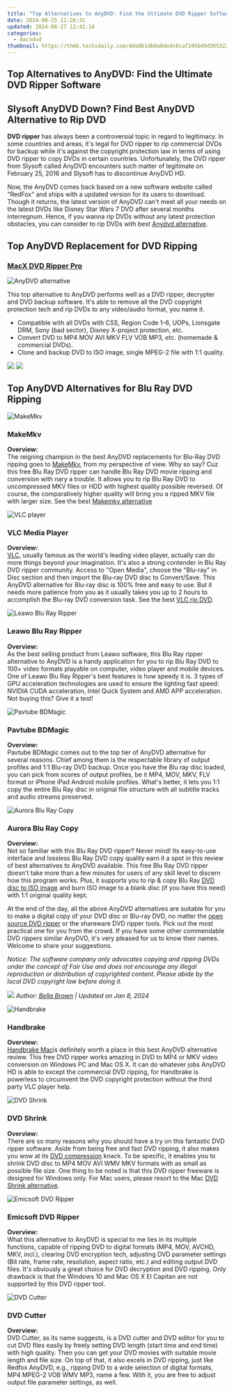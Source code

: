 ```yaml
---
title: "Top Alternatives to AnyDVD: Find the Ultimate DVD Ripper Software"
date: 2024-08-25 11:26:31
updated: 2024-08-27 12:42:14
categories:
  - macxdvd
thumbnail: https://thmb.techidaily.com/4da8b1db0a8dedc0caf245bd9d36532200ad5924e7bac2e7594923dabb645a34.jpg
---
```


## Top Alternatives to AnyDVD: Find the Ultimate DVD Ripper Software

## Slysoft AnyDVD Down? Find Best AnyDVD Alternative to Rip DVD 



**DVD ripper** has always been a controversial topic in regard to legitimacy. In some countries and areas, it's legal for DVD ripper to rip commercial DVDs for backup while it's against the copyright protection law in terms of using DVD ripper to copy DVDs in certain countries. Unfortunately, the DVD ripper from Slysoft called AnyDVD encounters such matter of legitimate on February 25, 2016 and Slysoft has to discontinue AnyDVD HD. 

Now, the AnyDVD comes back based on a new software website called "RedFox" and ships with a updated version for its users to download. Though it returns, the latest version of AnyDVD can't meet all your needs on the latest DVDs like Disney Star Wars 7 DVD after several months interregnum. Hence, if you wanna rip DVDs without any latest protection obstacles, you can consider to rip DVDs with best [Anydvd alternative](https://tools.techidaily.com/macxdvd/products/). 



## Top AnyDVD Replacement for DVD Ripping

### [**MacX DVD Ripper Pro**](https://tools.techidaily.com/macxdvd/products/)

![AnyDVD alternative](https://www.macxdvd.com/mac-dvd-video-converter-how-to/article-image/rip-dvd-mac-macx.png) 

This top alternative to AnyDVD performs well as a DVD ripper, decrypter and DVD backup software. It's able to remove all the DVD copyright protection tech and rip DVDs to any video/audio format, you name it.

* Compatible with all DVDs with CSS, Region Code 1-6, UOPs, Lionsgate DRM, Sony (bad sector), Disney X-project protection, etc.
* Convert DVD to MP4 MOV AVI MKV FLV VOB MP3, etc. (homemade & commercial DVDs).
* Clone and backup DVD to ISO image, single MPEG-2 file with 1:1 quality.

[![](https://www.macxdvd.com/mac-dvd-video-converter-how-to/howto_image/macdown.png)](https://tools.techidaily.com/macxdvd/products/) [![](https://www.macxdvd.com/mac-dvd-video-converter-how-to/howto_image/windown.png)](https://tools.techidaily.com/macxdvd/products/) 



## Top AnyDVD Alternatives for Blu Ray DVD Ripping 

![MakeMkv](https://www.macxdvd.com/mac-dvd-video-converter-how-to/article-image/makemkv-anydvd.jpg) 

### MakeMkv

**Overview:**  
 The reigning champion in the best AnyDVD replacements for Blu-Ray DVD ripping goes to [MakeMkv](http://www.makemkv.com/), from my perspective of view. Why so say? Cuz this free Blu Ray DVD ripper can handle Blu Ray DVD movie ripping and conversion with nary a trouble. It allows you to rip Blu Ray DVD to uncompressed MKV files or HDD with highest quality possible reversed. Of course, the comparatively higher quality will bring you a ripped MKV file with larger size. See the best [Makemkv alternative](https://tools.techidaily.com/macxdvd/products/) 

![VLC player](https://www.macxdvd.com/mac-dvd-video-converter-how-to/article-image/vlc-anydvd.jpg) 

### VLC Media Player

**Overview:**  
[VLC](https://tools.techidaily.com/macxdvd/products/), usually famous as the world's leading video player, actually can do more things beyond your imagination. It's also a strong contender in Blu Ray DVD ripper community. Access to "Open Media", choose the "Blu-ray" in Disc section and then import the Blu-ray DVD disc to Convert/Save. This AnyDVD alternative for Blu-ray disc is 100% free and easy to use. But it needs more patience from you as it usually takes you up to 2 hours to accomplish the Blu-ray DVD conversion task. See the best [VLC rip DVD](https://tools.techidaily.com/macxdvd/products/).

![Leawo Blu Ray Ripper](https://www.macxdvd.com/mac-dvd-video-converter-how-to/article-image/leawo-bluray.jpg) 

### Leawo Blu Ray Ripper

**Overview:**  
 As the best selling product from Leawo software, this Blu Ray ripper alternative to AnyDVD is a handy application for you to rip Blu Ray DVD to 100+ video formats playable on computer, video player and mobile devices. One of Leawo Blu Ray Ripper's best features is how speedy it is. 3 types of GPU acceleration technologies are used to ensure the lighting fast speed: NVIDIA CUDA acceleration, Intel Quick System and AMD APP acceleration. Not buying this? Give it a test!

![Pavtube BDMagic](https://www.macxdvd.com/mac-dvd-video-converter-how-to/article-image/pavtube-bluray.jpg) 

### Pavtube BDMagic

**Overview:**  
 Pavtube BDMagic comes out to the top tier of AnyDVD alternative for several reasons. Chief among them is the respectable library of output profiles and 1:1 Blu-ray DVD backup. Once you have the Blu ray disc loaded, you can pick from scores of output profiles, be it MP4, MOV, MKV, FLV format or iPhone iPad Android mobile profiles. What's better, it lets you 1:1 copy the entire Blu Ray disc in original file structure with all subtitle tracks and audio streams preserved.

![Aurora Blu Ray Copy](https://www.macxdvd.com/mac-dvd-video-converter-how-to/article-image/aurora-bluray.jpg) 

### Aurora Blu Ray Copy

**Overview:**  
 Not so familiar with this Blu Ray DVD ripper? Never mind! Its easy-to-use interface and lossless Blu Ray DVD copy quality earn it a spot in this review of best alternatives to AnyDVD available. This free Blu Ray DVD ripper doesn't take more than a few minutes for users of any skill level to discern how this program works. Plus, it supports you to rip & copy Blu Ray [DVD disc to ISO image](https://tools.techidaily.com/macxdvd/products/) and burn ISO image to a blank disc (if you have this need) with 1:1 original quality kept.

At the end of the day, all the above AnyDVD alternatives are suitable for you to make a digital copy of your DVD disc or Blu-ray DVD, no matter the [open source DVD ripper](https://tools.techidaily.com/macxdvd/products/) or the shareware DVD ripper tools. Pick out the most practical one for you from the crowd. If you have some other commendable DVD rippers similar AnyDVD, it's very pleased for us to know their names. Welcome to share your suggestions.

_Notice: The software company only advocates copying and ripping DVDs under the concept of Fair Use and does not encourage any illegal reproduction or distribution of copyrighted content. Please abide by the local DVD copyright law before doing it._ 

_![](https://www.macxdvd.com/mac-dvd-video-converter-how-to/../image-style/article-seo/icon1.png) Author: [Bella Brown](https://www.linkedin.com/in/bella-brown-920145104/) | Updated on Jan 8, 2024_



![Handbrake](https://www.macxdvd.com/mac-dvd-video-converter-how-to/article-image/handbrake-anydvd.jpg) 

### Handbrake

**Overview:**  
[Handbrake Mac](https://tools.techidaily.com/macxdvd/products/)is definitely worth a place in this best AnyDVD alternative review. This free DVD ripper works amazing in DVD to MP4 or MKV video conversion on Windows PC and Mac OS X. It can do whatever jobs AnyDVD HD is able to except the commercial DVD ripping, for Handbrake is powerless to circumvent the DVD copyright protection without the third party VLC player help.

![DVD Shrink](https://www.macxdvd.com/mac-dvd-video-converter-how-to/article-image/dvdshrink-anydvd.jpg) 

### DVD Shrink

**Overview:**  
 There are so many reasons why you should have a try on this fantastic DVD ripper software. Aside from being free and fast DVD ripping, it also makes you wow at its [DVD compression](https://tools.techidaily.com/macxdvd/products/) knack. To be specific, it enables you to shrink DVD disc to MP4 MOV AVI WMV MKV formats with as small as possible file size. One thing to be noted is that this DVD ripper freeware is designed for Windows only. For Mac users, please resort to the Mac [DVD Shrink alternative](https://tools.techidaily.com/macxdvd/products/).

![Emicsoft DVD Ripper](https://www.macxdvd.com/mac-dvd-video-converter-how-to/article-image/emicsoft-anydvd.jpg) 

### Emicsoft DVD Ripper

**Overview:**  
 What this alternative to AnyDVD is special to me lies in its multiple functions, capable of ripping DVD to digital formats (MP4, MOV, AVCHD, MKV, incl.), clearing DVD encryption tech, adjusting DVD parameter settings (Bit rate, frame rate, resolution, aspect ratio, etc.) and editing output DVD files. It's obviously a great choice for DVD decryption and DVD ripping. Only drawback is that the Windows 10 and Mac OS X El Capitan are not supported by this DVD ripper tool.

![DVD Cutter](https://www.macxdvd.com/mac-dvd-video-converter-how-to/article-image/dvd-cutter.jpg) 

### DVD Cutter

**Overview:**  
 DVD Cutter, as its name suggests, is a DVD cutter and DVD editor for you to cut DVD files easily by freely setting DVD length (start time and end time) with high quality. Then you can get your DVD movies with suitable movie length and file size. On top of that, it also excels in DVD ripping, just like Redfox AnyDVD, e.g., ripping DVD to a wide selection of digital formats, MP4 MPEG-2 VOB WMV MP3, name a few. With it, you are free to adjust output file parameter settings, as well.

<ins class="adsbygoogle"
     style="display:block"
     data-ad-format="autorelaxed"
     data-ad-client="ca-pub-7571918770474297"
     data-ad-slot="1223367746"></ins>



<ins class="adsbygoogle"
     style="display:block"
     data-ad-client="ca-pub-7571918770474297"
     data-ad-slot="8358498916"
     data-ad-format="auto"
     data-full-width-responsive="true"></ins>
